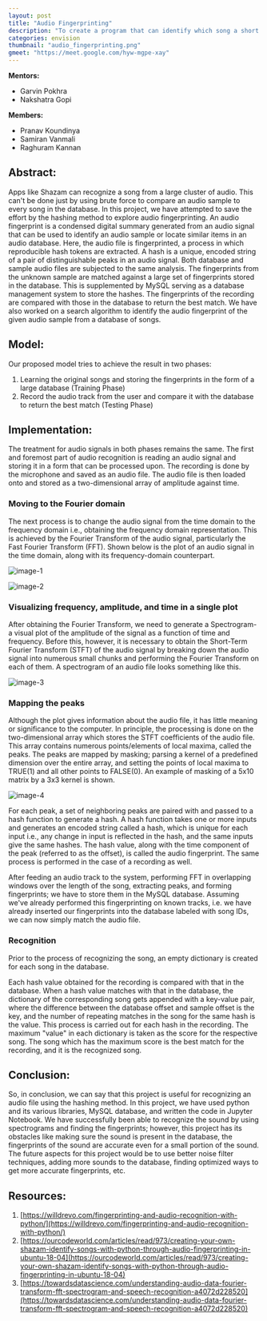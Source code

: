 ```yaml
---
layout: post
title: "Audio Fingerprinting"
description: "To create a program that can identify which song a short audio sample originated from."
categories: envision
thumbnail: "audio_fingerprinting.png"
gmeet: "https://meet.google.com/hyw-mgpe-xay"
---
```


**Mentors:**

- Garvin Pokhra
- Nakshatra Gopi

**Members:**

- Pranav Koundinya
- Samiran Vanmali
- Raghuram Kannan

## **Abstract:**

Apps like Shazam can recognize a song from a large cluster of audio. This can&#39;t be done just by using brute force to compare an audio sample to every song in the database. In this project, we have attempted to save the effort by the hashing method to explore audio fingerprinting. An audio fingerprint is a condensed digital summary generated from an audio signal that can be used to identify an audio sample or locate similar items in an audio database. Here, the audio file is fingerprinted, a process in which reproducible hash tokens are extracted. A hash is a unique, encoded string of a pair of distinguishable peaks in an audio signal. Both database and sample audio files are subjected to the same analysis. The fingerprints from the unknown sample are matched against a large set of fingerprints stored in the database. This is supplemented by MySQL serving as a database management system to store the hashes. The fingerprints of the recording are compared with those in the database to return the best match. We have also worked on a search algorithm to identify the audio fingerprint of the given audio sample from a database of songs.

## **Model:**

Our proposed model tries to achieve the result in two phases:

1. Learning the original songs and storing the fingerprints in the form of a large database (Training Phase)
2. Record the audio track from the user and compare it with the database to return the best match (Testing Phase)

## **Implementation:**

The treatment for audio signals in both phases remains the same. The first and foremost part of audio recognition is reading an audio signal and storing it in a form that can be processed upon. The recording is done by the microphone and saved as an audio file. The audio file is then loaded onto and stored as a two-dimensional array of amplitude against time.

### **Moving to the Fourier domain**

The next process is to change the audio signal from the time domain to the frequency domain i.e., obtaining the frequency domain representation. This is achieved by the Fourier Transform of the audio signal, particularly the Fast Fourier Transform (FFT). Shown below is the plot of an audio signal in the time domain, along with its frequency-domain counterpart.

![image-1](/virtual-expo/assets/img/envision/diode/audio_fp_img1.png)

![image-2](/virtual-expo/assets/img/envision/diode/audio_fp_img2.png)

### **Visualizing frequency, amplitude, and time in a single plot**

After obtaining the Fourier Transform, we need to generate a Spectrogram- a visual plot of the amplitude of the signal as a function of time and frequency. Before this, however, it is necessary to obtain the Short-Term Fourier Transform (STFT) of the audio signal by breaking down the audio signal into numerous small chunks and performing the Fourier Transform on each of them. A spectrogram of an audio file looks something like this.

![image-3](/virtual-expo/assets/img/envision/diode/audio_fp_img3.png)

### **Mapping the peaks**

Although the plot gives information about the audio file, it has little meaning or significance to the computer. In principle, the processing is done on the two-dimensional array which stores the STFT coefficients of the audio file. This array contains numerous points/elements of local maxima, called the peaks. The peaks are mapped by masking; parsing a kernel of a predefined dimension over the entire array, and setting the points of local maxima to TRUE(1) and all other points to FALSE(0). An example of masking of a 5x10 matrix by a 3x3 kernel is shown.

![image-4](/virtual-expo/assets/img/envision/diode/audio_fp_img4.PNG)

For each peak, a set of neighboring peaks are paired with and passed to a hash function to generate a hash. A hash function takes one or more inputs and generates an encoded string called a hash, which is unique for each input i.e., any change in input is reflected in the hash, and the same inputs give the same hashes. The hash value, along with the time component of the peak (referred to as the offset), is called the audio fingerprint. The same process is performed in the case of a recording as well.

After feeding an audio track to the system, performing FFT in overlapping windows over the length of the song, extracting peaks, and forming fingerprints; we have to store them in the MySQL database. Assuming we&#39;ve already performed this fingerprinting on known tracks, i.e. we have already inserted our fingerprints into the database labeled with song IDs, we can now simply match the audio file.

### **Recognition**

Prior to the process of recognizing the song, an empty dictionary is created for each song in the database.

Each hash value obtained for the recording is compared with that in the database. When a hash value matches with that in the database, the dictionary of the corresponding song gets appended with a key-value pair, where the difference between the database offset and sample offset is the key, and the number of repeating matches in the song for the same hash is the value. This process is carried out for each hash in the recording. The maximum &quot;value&quot; in each dictionary is taken as the score for the respective song. The song which has the maximum score is the best match for the recording, and it is the recognized song.

## **Conclusion:**

So, in conclusion, we can say that this project is useful for recognizing an audio file using the hashing method. In this project, we have used python and its various libraries, MySQL database, and written the code in Jupyter Notebook. We have successfully been able to recognize the sound by using spectrograms and finding the fingerprints; however, this project has its obstacles like making sure the sound is present in the database, the fingerprints of the sound are accurate even for a small portion of the sound. The future aspects for this project would be to use better noise filter techniques, adding more sounds to the database, finding optimized ways to get more accurate fingerprints, etc.

## **Resources:**

1. [https://willdrevo.com/fingerprinting-and-audio-recognition-with-python/](https://willdrevo.com/fingerprinting-and-audio-recognition-with-python/)
2. [https://ourcodeworld.com/articles/read/973/creating-your-own-shazam-identify-songs-with-python-through-audio-fingerprinting-in-ubuntu-18-04](https://ourcodeworld.com/articles/read/973/creating-your-own-shazam-identify-songs-with-python-through-audio-fingerprinting-in-ubuntu-18-04)
3. [https://towardsdatascience.com/understanding-audio-data-fourier-transform-fft-spectrogram-and-speech-recognition-a4072d228520](https://towardsdatascience.com/understanding-audio-data-fourier-transform-fft-spectrogram-and-speech-recognition-a4072d228520)

